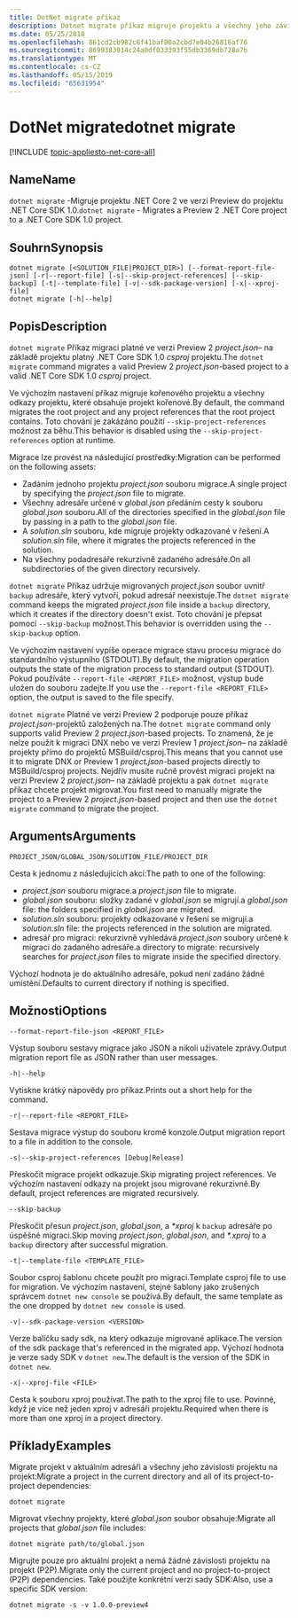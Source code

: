 ```yaml
---
title: DotNet migrate příkaz
description: Dotnet migrate příkaz migruje projektu a všechny jeho závislosti.
ms.date: 05/25/2018
ms.openlocfilehash: 861cd2cb982c6f41baf00a2cbd7e04b26816af76
ms.sourcegitcommit: 8699383914c24a0df033393f55db3369db728a7b
ms.translationtype: MT
ms.contentlocale: cs-CZ
ms.lasthandoff: 05/15/2019
ms.locfileid: "65631954"
---
```

# <a name="dotnet-migrate"></a><span data-ttu-id="d769a-103">DotNet migrate</span><span class="sxs-lookup"><span data-stu-id="d769a-103">dotnet migrate</span></span>

[!INCLUDE [topic-appliesto-net-core-all](../../../includes/topic-appliesto-net-core-all.md)]

## <a name="name"></a><span data-ttu-id="d769a-104">Name</span><span class="sxs-lookup"><span data-stu-id="d769a-104">Name</span></span>

<span data-ttu-id="d769a-105">`dotnet migrate` -Migruje projektu .NET Core 2 ve verzi Preview do projektu .NET Core SDK 1.0.</span><span class="sxs-lookup"><span data-stu-id="d769a-105">`dotnet migrate` - Migrates a Preview 2 .NET Core project to a .NET Core SDK 1.0 project.</span></span>

## <a name="synopsis"></a><span data-ttu-id="d769a-106">Souhrn</span><span class="sxs-lookup"><span data-stu-id="d769a-106">Synopsis</span></span>

```
dotnet migrate [<SOLUTION_FILE|PROJECT_DIR>] [--format-report-file-json] [-r|--report-file] [-s|--skip-project-references] [--skip-backup] [-t|--template-file] [-v|--sdk-package-version] [-x|--xproj-file]
dotnet migrate [-h|--help]
```

## <a name="description"></a><span data-ttu-id="d769a-107">Popis</span><span class="sxs-lookup"><span data-stu-id="d769a-107">Description</span></span>

<span data-ttu-id="d769a-108">`dotnet migrate` Příkaz migraci platné ve verzi Preview 2 *project.json*– na základě projektu platný .NET Core SDK 1.0 *csproj* projektu.</span><span class="sxs-lookup"><span data-stu-id="d769a-108">The `dotnet migrate` command migrates a valid Preview 2 *project.json*-based project to a valid .NET Core SDK 1.0 *csproj* project.</span></span>

<span data-ttu-id="d769a-109">Ve výchozím nastavení příkaz migruje kořenového projektu a všechny odkazy projektu, které obsahuje projekt kořenové.</span><span class="sxs-lookup"><span data-stu-id="d769a-109">By default, the command migrates the root project and any project references that the root project contains.</span></span> <span data-ttu-id="d769a-110">Toto chování je zakázáno použití `--skip-project-references` možnost za běhu.</span><span class="sxs-lookup"><span data-stu-id="d769a-110">This behavior is disabled using the `--skip-project-references` option at runtime.</span></span>

<span data-ttu-id="d769a-111">Migrace lze provést na následující prostředky:</span><span class="sxs-lookup"><span data-stu-id="d769a-111">Migration can be performed on the following assets:</span></span>

* <span data-ttu-id="d769a-112">Zadáním jednoho projektu *project.json* souboru migrace.</span><span class="sxs-lookup"><span data-stu-id="d769a-112">A single project by specifying the *project.json* file to migrate.</span></span>
* <span data-ttu-id="d769a-113">Všechny adresáře určené v *global.json* předáním cesty k souboru *global.json* souboru.</span><span class="sxs-lookup"><span data-stu-id="d769a-113">All of the directories specified in the *global.json* file by passing in a path to the *global.json* file.</span></span>
* <span data-ttu-id="d769a-114">A *solution.sln* souboru, kde migruje projekty odkazované v řešení.</span><span class="sxs-lookup"><span data-stu-id="d769a-114">A *solution.sln* file, where it migrates the projects referenced in the solution.</span></span>
* <span data-ttu-id="d769a-115">Na všechny podadresáře rekurzivně zadaného adresáře.</span><span class="sxs-lookup"><span data-stu-id="d769a-115">On all subdirectories of the given directory recursively.</span></span>

<span data-ttu-id="d769a-116">`dotnet migrate` Příkaz udržuje migrovaných *project.json* soubor uvnitř `backup` adresáře, který vytvoří, pokud adresář neexistuje.</span><span class="sxs-lookup"><span data-stu-id="d769a-116">The `dotnet migrate` command keeps the migrated *project.json* file inside a `backup` directory, which it creates if the directory doesn't exist.</span></span> <span data-ttu-id="d769a-117">Toto chování je přepsat pomocí `--skip-backup` možnost.</span><span class="sxs-lookup"><span data-stu-id="d769a-117">This behavior is overridden using the `--skip-backup` option.</span></span>

<span data-ttu-id="d769a-118">Ve výchozím nastavení vypíše operace migrace stavu procesu migrace do standardního výstupního (STDOUT).</span><span class="sxs-lookup"><span data-stu-id="d769a-118">By default, the migration operation outputs the state of the migration process to standard output (STDOUT).</span></span> <span data-ttu-id="d769a-119">Pokud používáte `--report-file <REPORT_FILE>` možnost, výstup bude uložen do souboru zadejte.</span><span class="sxs-lookup"><span data-stu-id="d769a-119">If you use the `--report-file <REPORT_FILE>` option, the output is saved to the file specify.</span></span>

<span data-ttu-id="d769a-120">`dotnet migrate` Platné ve verzi Preview 2 podporuje pouze příkaz *project.json*-projektů založených na.</span><span class="sxs-lookup"><span data-stu-id="d769a-120">The `dotnet migrate` command only supports valid Preview 2 *project.json*-based projects.</span></span> <span data-ttu-id="d769a-121">To znamená, že je nelze použít k migraci DNX nebo ve verzi Preview 1 *project.json*– na základě projekty přímo do projektů MSBuild/csproj.</span><span class="sxs-lookup"><span data-stu-id="d769a-121">This means that you cannot use it to migrate DNX or Preview 1 *project.json*-based projects directly to MSBuild/csproj projects.</span></span> <span data-ttu-id="d769a-122">Nejdřív musíte ručně provést migraci projekt na verzi Preview 2 *project.json*– na základě projektu a pak `dotnet migrate` příkaz chcete projekt migrovat.</span><span class="sxs-lookup"><span data-stu-id="d769a-122">You first need to manually migrate the project to a Preview 2 *project.json*-based project and then use the `dotnet migrate` command to migrate the project.</span></span>

## <a name="arguments"></a><span data-ttu-id="d769a-123">Arguments</span><span class="sxs-lookup"><span data-stu-id="d769a-123">Arguments</span></span>

`PROJECT_JSON/GLOBAL_JSON/SOLUTION_FILE/PROJECT_DIR`

<span data-ttu-id="d769a-124">Cesta k jednomu z následujících akcí:</span><span class="sxs-lookup"><span data-stu-id="d769a-124">The path to one of the following:</span></span>

* <span data-ttu-id="d769a-125">*project.json* souboru migrace.</span><span class="sxs-lookup"><span data-stu-id="d769a-125">a *project.json* file to migrate.</span></span>
* <span data-ttu-id="d769a-126">*global.json* souboru: složky zadané v *global.json* se migrují.</span><span class="sxs-lookup"><span data-stu-id="d769a-126">a *global.json* file: the folders specified in *global.json* are migrated.</span></span>
* <span data-ttu-id="d769a-127">*solution.sln* souboru: projekty odkazované v řešení se migrují.</span><span class="sxs-lookup"><span data-stu-id="d769a-127">a *solution.sln* file: the projects referenced in the solution are migrated.</span></span>
* <span data-ttu-id="d769a-128">adresář pro migraci: rekurzivně vyhledává *project.json* soubory určené k migraci do zadaného adresáře.</span><span class="sxs-lookup"><span data-stu-id="d769a-128">a directory to migrate: recursively searches for *project.json* files to migrate inside the specified directory.</span></span>

<span data-ttu-id="d769a-129">Výchozí hodnota je do aktuálního adresáře, pokud není zadáno žádné umístění.</span><span class="sxs-lookup"><span data-stu-id="d769a-129">Defaults to current directory if nothing is specified.</span></span>

## <a name="options"></a><span data-ttu-id="d769a-130">Možnosti</span><span class="sxs-lookup"><span data-stu-id="d769a-130">Options</span></span>

`--format-report-file-json <REPORT_FILE>`

<span data-ttu-id="d769a-131">Výstup souboru sestavy migrace jako JSON a nikoli uživatele zprávy.</span><span class="sxs-lookup"><span data-stu-id="d769a-131">Output migration report file as JSON rather than user messages.</span></span>

`-h|--help`

<span data-ttu-id="d769a-132">Vytiskne krátký nápovědy pro příkaz.</span><span class="sxs-lookup"><span data-stu-id="d769a-132">Prints out a short help for the command.</span></span>

`-r|--report-file <REPORT_FILE>`

<span data-ttu-id="d769a-133">Sestava migrace výstup do souboru kromě konzole.</span><span class="sxs-lookup"><span data-stu-id="d769a-133">Output migration report to a file in addition to the console.</span></span>

`-s|--skip-project-references [Debug|Release]`

<span data-ttu-id="d769a-134">Přeskočit migrace projekt odkazuje.</span><span class="sxs-lookup"><span data-stu-id="d769a-134">Skip migrating project references.</span></span> <span data-ttu-id="d769a-135">Ve výchozím nastavení odkazy na projekt jsou migrované rekurzivně.</span><span class="sxs-lookup"><span data-stu-id="d769a-135">By default, project references are migrated recursively.</span></span>

`--skip-backup`

<span data-ttu-id="d769a-136">Přeskočit přesun *project.json*, *global.json*, a  *\*xproj* k `backup` adresáře po úspěšné migraci.</span><span class="sxs-lookup"><span data-stu-id="d769a-136">Skip moving *project.json*, *global.json*, and *\*.xproj* to a `backup` directory after successful migration.</span></span>

`-t|--template-file <TEMPLATE_FILE>`

<span data-ttu-id="d769a-137">Soubor csproj šablonu chcete použít pro migraci.</span><span class="sxs-lookup"><span data-stu-id="d769a-137">Template csproj file to use for migration.</span></span> <span data-ttu-id="d769a-138">Ve výchozím nastavení, stejné šablony jako zrušených správcem `dotnet new console` se používá.</span><span class="sxs-lookup"><span data-stu-id="d769a-138">By default, the same template as the one dropped by `dotnet new console` is used.</span></span>

`-v|--sdk-package-version <VERSION>`

<span data-ttu-id="d769a-139">Verze balíčku sady sdk, na který odkazuje migrované aplikace.</span><span class="sxs-lookup"><span data-stu-id="d769a-139">The version of the sdk package that's referenced in the migrated app.</span></span> <span data-ttu-id="d769a-140">Výchozí hodnota je verze sady SDK v `dotnet new`.</span><span class="sxs-lookup"><span data-stu-id="d769a-140">The default is the version of the SDK in `dotnet new`.</span></span>

`-x|--xproj-file <FILE>`

<span data-ttu-id="d769a-141">Cesta k souboru xproj používat.</span><span class="sxs-lookup"><span data-stu-id="d769a-141">The path to the xproj file to use.</span></span> <span data-ttu-id="d769a-142">Povinné, když je více než jeden xproj v adresáři projektu.</span><span class="sxs-lookup"><span data-stu-id="d769a-142">Required when there is more than one xproj in a project directory.</span></span>

## <a name="examples"></a><span data-ttu-id="d769a-143">Příklady</span><span class="sxs-lookup"><span data-stu-id="d769a-143">Examples</span></span>

<span data-ttu-id="d769a-144">Migrate projekt v aktuálním adresáři a všechny jeho závislosti projektu na projekt:</span><span class="sxs-lookup"><span data-stu-id="d769a-144">Migrate a project in the current directory and all of its project-to-project dependencies:</span></span>

`dotnet migrate`

<span data-ttu-id="d769a-145">Migrovat všechny projekty, které *global.json* soubor obsahuje:</span><span class="sxs-lookup"><span data-stu-id="d769a-145">Migrate all projects that *global.json* file includes:</span></span>

`dotnet migrate path/to/global.json`

<span data-ttu-id="d769a-146">Migrujte pouze pro aktuální projekt a nemá žádné závislosti projektu na projekt (P2P).</span><span class="sxs-lookup"><span data-stu-id="d769a-146">Migrate only the current project and no project-to-project (P2P) dependencies.</span></span> <span data-ttu-id="d769a-147">Také použijte konkrétní verzi sady SDK:</span><span class="sxs-lookup"><span data-stu-id="d769a-147">Also, use a specific SDK version:</span></span>

`dotnet migrate -s -v 1.0.0-preview4`
